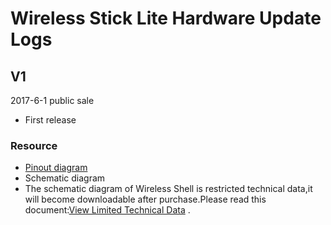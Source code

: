 # Wireless Stick Lite Hardware Update Logs

## V1

2017-6-1 public sale

- First release

### Resource

- [Pinout diagram](http://resource.heltec.cn/download/Wireless_Stick_Lite/Wireless_Stick_Lite.pdf)
- Schematic diagram
- The schematic diagram of Wireless Shell is restricted technical data,it will become downloadable after purchase.Please read this document:[View Limited Technical Data](https://heltec-automation-docs.readthedocs.io/en/latest/esp32/view_limited_technical_data.html) .
